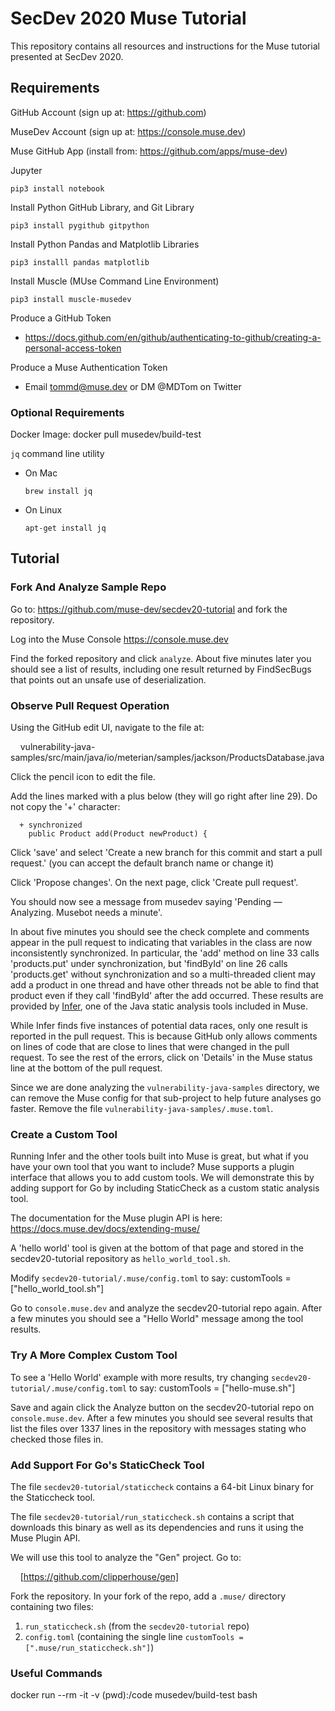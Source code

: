 # SecDev 2020 Muse Tutorial

This repository contains all resources and instructions for the Muse tutorial presented at SecDev 2020.

## Requirements
GitHub Account (sign up at: https://github.com)

MuseDev Account (sign up at: https://console.muse.dev)

Muse GitHub App (install from: https://github.com/apps/muse-dev)

Jupyter

    pip3 install notebook

Install Python GitHub Library, and Git Library

    pip3 install pygithub gitpython

Install Python Pandas and Matplotlib Libraries

    pip3 installl pandas matplotlib

Install Muscle (MUse Command Line Environment)

    pip3 install muscle-musedev

Produce a GitHub Token
 * https://docs.github.com/en/github/authenticating-to-github/creating-a-personal-access-token

Produce a Muse Authentication Token
 * Email tommd@muse.dev or DM @MDTom on Twitter

### Optional Requirements

Docker Image:
    docker pull musedev/build-test

`jq` command line utility
 * On Mac
 
    `brew install jq`
     
 * On Linux
 
    `apt-get install jq`

## Tutorial

### Fork And Analyze Sample Repo
Go to:
  https://github.com/muse-dev/secdev20-tutorial
and fork the repository.

Log into the Muse Console
  https://console.muse.dev

Find the forked repository and click `analyze`.  About five minutes later you should see a list of results, including one result returned by FindSecBugs that points out an unsafe use of deserialization.

### Observe Pull Request Operation
Using the GitHub edit UI, navigate to the file at:

    vulnerability-java-samples/src/main/java/io/meterian/samples/jackson/ProductsDatabase.java

Click the pencil icon to edit the file.

Add the lines marked with a plus below (they will go right after line 29). Do not copy the '+' character:
```
  + synchronized
    public Product add(Product newProduct) {
```

Click 'save' and select 'Create a new branch for this commit and start a pull request.' (you can accept the default branch name or change it)

Click 'Propose changes'.  On the next page, click 'Create pull request'.

You should now see a message from musedev saying 'Pending — Analyzing. Musebot needs a minute'.

In about five minutes you should see the check complete and comments appear in the pull request to indicating that variables in the class are now inconsistently synchronized.
In particular, the 'add' method on line 33 calls 'products.put' under synchronization,
but 'findById' on line 26 calls 'products.get' without synchronization and so a
multi-threaded client may add a product in one thread and have other threads not be
able to find that product even if they call 'findById' after the add occurred.
These results are provided by [Infer](https://github.com/facebook/infer), one of the
Java static analysis tools included in Muse.

While Infer finds five instances of potential data races, only one result is reported in the pull request.  This is because GitHub only allows comments on lines of code that are close to lines that were changed in the pull request. To see the rest of the errors, click on 'Details' in the Muse status line at the bottom of the pull request.

Since we are done analyzing the `vulnerability-java-samples` directory, we can remove the Muse config for that sub-project to help future analyses go faster.  Remove the file `vulnerability-java-samples/.muse.toml`.

### Create a Custom Tool

Running Infer and the other tools built into Muse is great, but what if you have your own tool that you want to include?  Muse supports a plugin interface that allows you to add custom tools.  We will demonstrate this by adding support for Go by including StaticCheck as a custom static analysis tool.

The documentation for the Muse plugin API is here:
  https://docs.muse.dev/docs/extending-muse/

A 'hello world' tool is given at the bottom of that page and stored in
the secdev20-tutorial repository as `hello_world_tool.sh`.

Modify `secdev20-tutorial/.muse/config.toml` to say:
    customTools = ["hello_world_tool.sh"]

Go to `console.muse.dev` and analyze the secdev20-tutorial repo again.  After a few minutes you should see a "Hello World" message among the tool results.

### Try A More Complex Custom Tool

To see a 'Hello World' example with more results, try changing `secdev20-tutorial/.muse/config.toml` to say:
    customTools = ["hello-muse.sh"]

Save and again click the Analyze button on the secdev20-tutorial repo on `console.muse.dev`.  After a few minutes you should see several results that list the files over 1337 lines in the repository with messages stating who checked those files in.

### Add Support For Go's StaticCheck Tool

The file `secdev20-tutorial/staticcheck` contains a 64-bit Linux binary for the Staticcheck tool.

The file `secdev20-tutorial/run_staticcheck.sh` contains a script that downloads this binary as well as its dependencies and runs it
using the Muse Plugin API.

We will use this tool to analyze the "Gen" project.  Go to:

    [https://github.com/clipperhouse/gen]

Fork the repository.  In your fork of the repo, add a `.muse/` directory containing two files:
 1. `run_staticcheck.sh` (from the `secdev20-tutorial` repo)
 2. `config.toml` (containing the single line `customTools = [".muse/run_staticcheck.sh"]`)
    

### Useful Commands
docker run --rm -it -v (pwd):/code musedev/build-test bash
